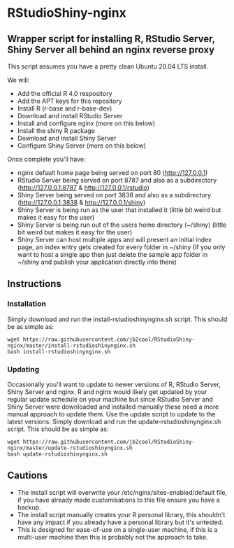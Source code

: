 # RStudioShiny-nginx
## Wrapper script for installing R, RStudio Server, Shiny Server all behind an nginx reverse proxy

This script assumes you have a pretty clean Ubuntu 20.04 LTS install.

We will:
* Add the official R 4.0 respository
* Add the APT keys for this repository
* Install R (r-base and r-base-dev)
* Download and install RStudio Server
* Install and configure nginx (more on this below)
* Install the shiny R package
* Download and install Shiny Server
* Configure Shiny Server (more on this below)


Once complete you'll have:
* nginx default home page being served on port 80 (http://127.0.0.1)
* RStudio Server being served on port 8787 and also as a subdirectory (http://127.0.0.1:8787 & http://127.0.0.1/rstudio)
* Shiny Server being served on port 3838 and also as a subdirectory (http://127.0.0.1:3838 & http://127.0.0.1/shiny)
* Shiny Server is being run as the user that installed it (little bit weird but makes it easy for the user)
* Shiny Server is being run out of the users home directory (~/shiny) (little bit weird but makes it easy for the user)
* Shiny Server can host multiple apps and will present an initial index page, an index entry gets created for every folder in ~/shiny (If you only want to host a single app then just delete the sample app folder in ~/shiny and publish your application directly into there)

## Instructions
### Installation
Simply download and run the install-rstudioshinynginx.sh script. This should be as simple as:
```
wget https://raw.githubusercontent.com/jb2cool/RStudioShiny-nginx/master/install-rstudioshinynginx.sh
bash install-rstudioshinynginx.sh
```

### Updating
Occasionally you'll want to update to newer versions of R, RStudio Server, Shiny Server and nginx. R and nginx would likely get updated by your regular update schedule on your machine but since RStudio Server and Shiny Server were downloaded and installed manually these need a more manual approach to update them. Use the update script to update to the latest versions. Simply download and run the update-rstudioshinynginx.sh script. This should be as simple as:
```
wget https://raw.githubusercontent.com/jb2cool/RStudioShiny-nginx/master/update-rstudioshinynginx.sh
bash update-rstudioshinynginx.sh
```

## Cautions
* The install script will overwrite your /etc/nginx/sites-enabled/default file, if you have already made customisations to this file ensure you have a backup.
* The install script manually creates your R personal library, this shouldn't have any impact if you already have a personal library but it's untested.
* This is designed for ease-of-use on a single-user machine, if this is a multi-user machine then this is probably not the approach to take.
